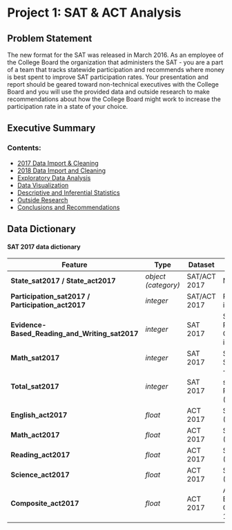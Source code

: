 # Project 1: SAT & ACT Analysis

## Problem Statement

The new format for the SAT was released in March 2016. As an employee of the College Board 
the organization that administers the SAT - you are a part of a team that tracks statewide
participation and recommends where money is best spent to improve SAT participation rates.
Your presentation and report should be geared toward non-technical executives with the College Board 
and you will use the provided data and outside research to make recommendations about how the College Board 
might work to increase the participation rate in a state of your choice.

## Executive Summary

### Contents:

- [2017 Data Import & Cleaning](#Data-Import-and-Cleaning)
- [2018 Data Import and Cleaning](#2018-Data-Import-and-Cleaning)
- [Exploratory Data Analysis](#Exploratory-Data-Analysis)
- [Data Visualization](#Visualize-the-data)
- [Descriptive and Inferential Statistics](#Descriptive-and-Inferential-Statistics)
- [Outside Research](#Outside-Research)
- [Conclusions and Recommendations](#Conclusions-and-Recommendations)

## Data Dictionary

#### SAT 2017 data dictionary

|Feature|Type|Dataset|Description|
|---|---|---|---|
|**State_sat2017 / State_act2017**|*object (category)*|SAT/ACT 2017|Name of US State| 
|**Participation_sat2017 / Participation_act2017**|*integer*|SAT/ACT 2017|Participation rate of students in percentages| 
|**Evidence-Based_Reading_and_Writing_sat2017**|*integer*|SAT 2017|Score for Evidenced Based Reading and Writing Component of SAT (maximum is 800)| 
|**Math_sat2017**|*integer*|SAT 2017|Score for Math Component of SAT (maximum is 800)| 
|**Total_sat2017**|*integer*|SAT 2017|Total Score computed as a sum of Evidence-Based Reading and Writing and Math (maximum is 1600)| 
|**English_act2017**|*float*|ACT 2017|Score for English Component (Scaled between 1 and 36)|
|**Math_act2017**|*float*|ACT 2017|Score for Math Component (Scaled between 1 and 36)|
|**Reading_act2017**|*float*|ACT 2017|Score for Reading Component (Scaled between 1 and 36)|
|**Science_act2017**|*float*|ACT 2017|Score for Science Component (Scaled between 1 and 36)|
|**Composite_act2017**|*float*|ACT 2017|Average Score of English/Math/Reading/Science Components (Scaled between 1 and 36)|

